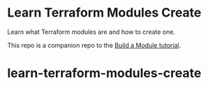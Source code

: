 # Learn Terraform Modules Create

Learn what Terraform modules are and how to create one.

This repo is a companion repo to the [Build a Module tutorial](https://developer.hashicorp.com/terraform/tutorials/modules/module-create).
# learn-terraform-modules-create

